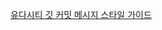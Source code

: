 









[유다시티 깃 커밋 메시지 스타일 가이드](https://udacity.github.io/git-styleguide/)
<!--stackedit_data:
eyJoaXN0b3J5IjpbMTM4MTk4ODA5NF19
-->